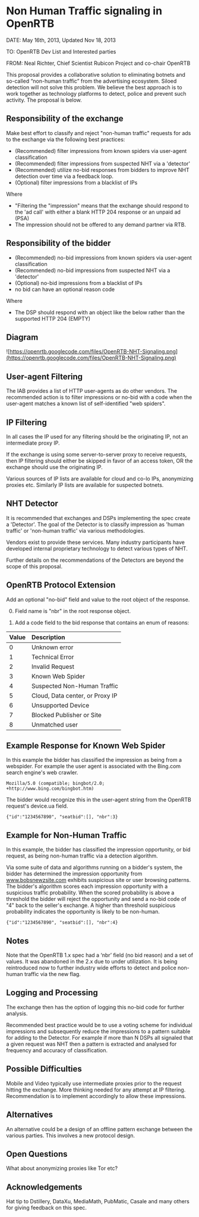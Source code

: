 # Non Human Traffic signaling in OpenRTB #

DATE: May 16th, 2013, Updated Nov 18, 2013

TO: OpenRTB Dev List and Interested parties

FROM:  Neal Richter, Chief Scientist Rubicon Project and co-chair OpenRTB

This proposal provides a collaborative solution to eliminating botnets and so-called “non-human traffic” from the advertising ecosystem. Siloed detection will not solve this problem. We believe the best approach is to work together as technology platforms to detect, police and prevent such activity.
The proposal is below.

## Responsibility of the exchange ##
Make best effort to classify and reject "non-human traffic"  requests for ads to the exchange via the following best practices:
  * (Recommended) filter impressions from known spiders via user-agent classification
  * (Recommended) filter impressions from suspected NHT via a 'detector'
  * (Recommended) utilize no-bid responses from bidders to improve NHT detection over time via a feedback loop.
  * (Optional) filter impressions from a blacklist of IPs

Where
  * "Filtering the "impression" means that the exchange should respond to the 'ad call' with either a blank HTTP 204 response or an unpaid ad (PSA)
  * The impression should not be offered to any demand partner via RTB.

## Responsibility of the bidder ##
  * (Recommended) no-bid impressions from known spiders via user-agent classification
  * (Recommended) no-bid impressions from suspected NHT via a 'detector'
  * (Optional) no-bid impressions from a blacklist of IPs
  * no bid can have an optional reason code

Where
  * The DSP should respond with an object like the below rather than the supported HTTP 204 (EMPTY)

## Diagram ##

![https://openrtb.googlecode.com/files/OpenRTB-NHT-Signaling.png](https://openrtb.googlecode.com/files/OpenRTB-NHT-Signaling.png)

## User-agent Filtering ##

The IAB provides a list of HTTP user-agents as do other vendors.  The recommended action is to filter impressions or no-bid with a code when the user-agent matches a known list of self-identified "web spiders".

## IP Filtering ##

In all cases the IP used for any filtering should be the originating IP, not an intermediate proxy IP.

If the exchange is using some server-to-server proxy to receive requests, then IP filtering should either be skipped in favor of an access token, OR the exchange should use the originating IP.

Various sources of IP lists are available for cloud and co-lo IPs, anonymizing proxies etc.  Similarly IP lists are available for suspected botnets.

## NHT Detector ##

It is recommended that exchanges and DSPs implementing the spec create a 'Detector'.  The goal of the Detector is to classify impression as 'human traffic' or 'non-human traffic' via various methodologies.

Vendors exist to provide these services.  Many industry participants have developed internal proprietary technology to detect various types of NHT.

Further details on the recommendations of the Detectors are beyond the scope of this proposal.

## OpenRTB Protocol Extension ##

Add an optional "no-bid" field and value to the root object of the response.

0) Field name is "nbr" in the root response object.

1) Add a code field to the bid response that contains an enum of reasons:

| **Value** | **Description** |
|:----------|:----------------|
| 0         | Unknown error   |
| 1         | Technical Error |
| 2         | Invalid Request |
| 3         | Known Web Spider |
| 4         | Suspected Non-Human Traffic |
| 5         | Cloud, Data center, or Proxy IP |
| 6         | Unsupported Device |
| 7         | Blocked Publisher or Site |
| 8         | Unmatched user  |


## Example Response for Known Web Spider ##

In this example the bidder has classified the impression as being from a webspider.  For example the user agent is associated with the Bing.com search engine's web crawler.

```
Mozilla/5.0 (compatible; bingbot/2.0; +http://www.bing.com/bingbot.htm)
```

The bidder would recognize this in the user-agent string from the OpenRTB request's device.ua field.

```
{"id":"1234567890", "seatbid":[], "nbr":3}
```

## Example for Non-Human Traffic ##

In this example, the bidder has classified the impression opportunity, or bid request, as being non-human traffic via a detection algorithm.

Via some suite of data and algorithms running on a bidder's system, the bidder has determined the impression opportunity from www.bobsnewzsite.com exhibits suspicious site or user browsing patterns. The bidder's algorithm scores each impression opportunity with a suspicious traffic probability. When the scored probability is above a threshold the bidder will reject the opportunity and send a no-bid code of "4" back to the seller's exchange. A higher than threshold suspicious probability indicates the opportunity is likely to be non-human.

```
{"id":"1234567890", "seatbid":[], "nbr":4}
```

## Notes ##

Note that the OpenRTB 1.x spec had a ‘nbr’ field (no bid reason) and a set of values. It was abandoned in the 2.x due to under utilization. It is being reintroduced now to further industry wide efforts to detect and police non-human traffic via the new flag.

## Logging and Processing ##

The exchange then has the option of logging this no-bid code for further analysis.

Recommended best practice would be to use a voting scheme for individual impressions and subsequently reduce the impressions to a pattern suitable for adding to the Detector.   For example if more than N DSPs all signaled that a given request was NHT then a pattern is extracted and analysed for frequency and accuracy of classification.

## Possible Difficulties ##

Mobile and Video typically use intermediate proxies prior to the request hitting the exchange.  More thinking needed for any attempt at IP filtering.  Recommendation is to implement accordingly to allow these impressions.

## Alternatives ##

An alternative could be a design of an offline pattern exchange between the various parties.  This involves  a new protocol design.

## Open Questions ##

What about anonymizing proxies like Tor etc?

## Acknowledgements ##
Hat tip to Dstillery, DataXu, MediaMath, PubMatic, Casale and many others for giving feedback on this spec.